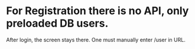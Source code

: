 # For Registration there is no API, only preloaded DB users.
 After login, the screen stays there. One must manually enter /user in URL.
